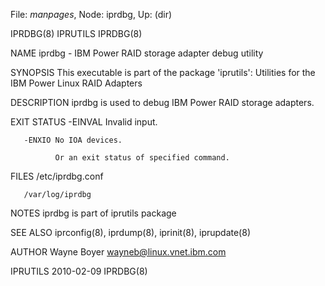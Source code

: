 File: *manpages*,  Node: iprdbg,  Up: (dir)

IPRDBG(8)                          IPRUTILS                          IPRDBG(8)



NAME
       iprdbg - IBM Power RAID storage adapter debug utility

SYNOPSIS
       This  executable  is  part of the package 'iprutils': Utilities for the
       IBM Power Linux RAID Adapters

DESCRIPTION
       iprdbg is used to debug IBM Power RAID storage adapters.

EXIT STATUS
       -EINVAL
              Invalid input.

       -ENXIO No IOA devices.

              Or an exit status of specified command.

FILES
       /etc/iprdbg.conf

       /var/log/iprdbg

NOTES
       iprdbg is part of iprutils package

SEE ALSO
       iprconfig(8), iprdump(8), iprinit(8), iprupdate(8)

AUTHOR
       Wayne Boyer <wayneb@linux.vnet.ibm.com>



IPRUTILS                          2010-02-09                         IPRDBG(8)
